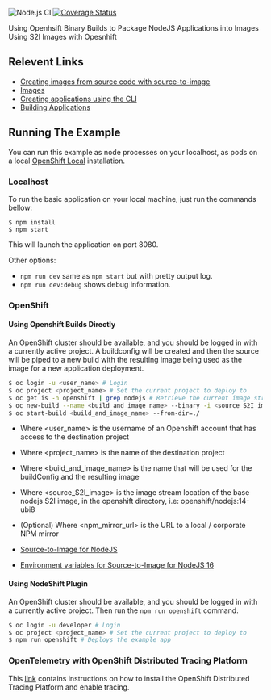 ![Node.js CI](https://github.com/nodeshift-starters/nodejs-health-check/workflows/ci/badge.svg)
[![Coverage Status](https://coveralls.io/repos/github/nodeshift-starters/nodejs-health-check/badge.svg?branch=main)](https://coveralls.io/github/nodeshift-starters/nodejs-health-check?branch=main) 

Using Openhsift Binary Builds to Package NodeJS Applications into Images Using S2I Images with Opesnhift

## Relevent Links
* [Creating images from source code with source-to-image](https://access.redhat.com/documentation/en-us/openshift_container_platform/4.11/html/images/creating-images#images-create-s2i_create-images)
* [Images](https://access.redhat.com/documentation/en-us/openshift_container_platform/4.11/html/images/index)
* [Creating applications using the CLI](https://access.redhat.com/documentation/en-us/openshift_container_platform/4.11/html-single/building_applications/index#creating-applications-using-cli)
* [Building Applications](https://access.redhat.com/documentation/en-us/openshift_container_platform/4.11/html/building_applications/index)


## Running The Example

You can run this example as node processes on your localhost, as pods on a local
[OpenShift Local](https://developers.redhat.com/products/openshift-local/overview) installation.

### Localhost

To run the basic application on your local machine, just run the commands bellow:

```
$ npm install
$ npm start
```

This will launch the application on port 8080.

Other options:

* `npm run dev` same as `npm start` but with pretty output log.
* `npm run dev:debug` shows debug information. 

### OpenShift

#### Using Openshift Builds Directly

An OpenShift cluster should be available, and you should be logged in with a currently
active project. A buildconfig will be created and then the source will be piped to a
new build with the resulting image being used as the image for a new application deployment.

```sh
$ oc login -u <user_name> # Login
$ oc project <project_name> # Set the current project to deploy to
$ oc get is -n openshift | grep nodejs # Retrieve the current image streams in the openshift project and filter on those for nodejs
$ oc new-build --name <build_and_image_name> --binary -i <source_S2I_image> -e NPM_MIRROR=<npm_mirror_url> # Create a buildconfig and imagestream for the resultant image
$ oc start-build <build_and_image_name> --from-dir=./
```
* Where <user_name> is the username of an Openshift account that has access to the destination project
* Where <project_name> is the name of the destination project
* Where <build_and_image_name> is the name that will be used for the buildConfig and the resulting image
* Where <source_S2I_image> is the image stream location of the base nodejs S2I image, in the openshift directory, i.e: openshift/nodejs:14-ubi8
* (Optional) Where <npm_mirror_url> is the URL to a local / corporate NPM mirror

* [Source-to-Image for NodeJS](https://github.com/sclorg/s2i-nodejs-container)
* [Environment variables for Source-to-Image for NodeJS 16](https://github.com/sclorg/s2i-nodejs-container/tree/master/16)

#### Using NodeShift Plugin

An OpenShift cluster should be available, and you should be logged in with a currently
active project. Then run the `npm run openshift` command.

```sh
$ oc login -u developer # Login
$ oc project <project_name> # Set the current project to deploy to
$ npm run openshift # Deploys the example app
```

### OpenTelemetry with OpenShift Distributed Tracing Platform

This [link](./OTEL.md) contains instructions on how to install the 
OpenShift Distributed Tracing Platform and enable tracing.
